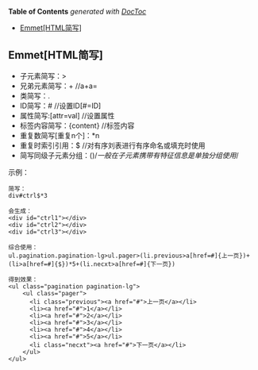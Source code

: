 <!-- START doctoc generated TOC please keep comment here to allow auto update -->
<!-- DON'T EDIT THIS SECTION, INSTEAD RE-RUN doctoc TO UPDATE -->
**Table of Contents**  *generated with [DocToc](https://github.com/thlorenz/doctoc)*

- [Emmet[HTML简写]](#emmethtml%E7%AE%80%E5%86%99)

<!-- END doctoc generated TOC please keep comment here to allow auto update -->

## Emmet[HTML简写]

- 子元素简写：>
- 兄弟元素简写：+			//a+a=<a></a><a></a>
- 类简写：.
- ID简写：#				//设置ID[#=ID]
- 属性简写:[attr=val]	//设置属性
- 标签内容简写：{content}	//标签内容
- 重复数简写[重复n个]：*n
- 重复时索引引用：$		//对有序刘表进行有序命名或填充时使用
- 简写同级子元素分组：()/*一般在子元素携带有特征信息是单独分组使用*/

示例：

~~~
简写：
div#ctrl$*3

会生成：
<div id="ctrl1"></div>
<div id="ctrl2"></div>
<div id="ctrl3"></div>

综合使用：
ul.pagination.pagination-lg>ul.pager>(li.previous>a[href=#]{上一页})+(li>a[href=#]{$})*5+(li.necxt>a[href=#]{下一页})

得到效果：
<ul class="pagination pagination-lg">
	<ul class="pager">
	  <li class="previous"><a href="#">上一页</a></li>
	  <li><a href="#">1</a></li>
	  <li><a href="#">2</a></li>
	  <li><a href="#">3</a></li>
	  <li><a href="#">4</a></li>
	  <li><a href="#">5</a></li>
	  <li class="necxt"><a href="#">下一页</a></li>
	</ul>
</ul>
~~~